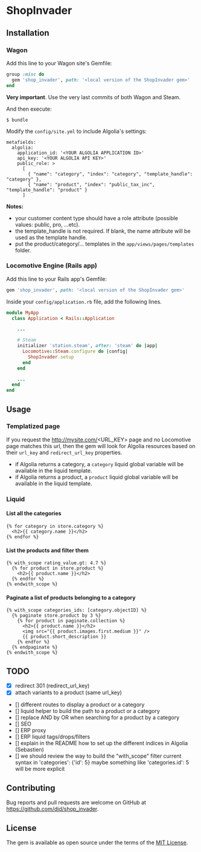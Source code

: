 # ShopInvader

## Installation

### Wagon

Add this line to your Wagon site's Gemfile:

```ruby
group :misc do
  gem 'shop_invader', path: '<local version of the ShopInvader gem>'
end
```

**Very important**. Use the very last commits of both Wagon and Steam.

And then execute:

    $ bundle

Modify the `config/site.yml` to include Algolia's settings:

```
metafields:
  algolia:
    application_id: '<YOUR ALGOLIA APPLICATION ID>'
    api_key: '<YOUR ALGOLIA API KEY>'
    public_role: >
      [
        { "name": "category", "index": "category", "template_handle": "category" },
        { "name": "product", "index": "public_tax_inc", "template_handle": "product" }
      ]

```

**Notes:**

- your customer content type should have a role attribute (possible values: public, pro, ...etc).
- the template_handle is not required. If blank, the name attribute will be used as the template handle.
- put the product/category/... templates in the `app/views/pages/templates` folder.

### Locomotive Engine (Rails app)

Add this line to your Rails app's Gemfile:

```ruby
gem 'shop_invader', path: '<local version of the ShopInvader gem>'
```

Inside your `config/application.rb` file, add the following lines.

```ruby
module MyApp
  class Application < Rails::Application

    ...

    # Steam
    initializer 'station.steam', after: 'steam' do |app|
      Locomotive::Steam.configure do |config|
        ShopInvader.setup
      end
    end

    ...
  end
end
```

## Usage

### Templatized page

If you request the http://mysite.com/<URL_KEY> page and no Locomotive page matches this url, then the gem will look for Algolia resources based on their `url_key` and `redirect_url_key` properties.

- if Algolia returns a category, a `category` liquid global variable will be available in the liquid template.
- if Algolia returns a product, a `product` liquid global variable will be available in the liquid template.

### Liquid

#### List all the categories

```liquid
{% for category in store.category %}
  <h2>{{ category.name }}</h2>
{% endfor %}
```

#### List the products and filter them

```liquid
{% with_scope rating_value.gt: 4.7 %}
  {% for product in store.product %}
    <h2>{{ product.name }}</h2>
  {% endfor %}
{% endwith_scope %}
```

#### Paginate a list of products belonging to a category

```liquid
{% with_scope categories_ids: [category.objectID] %}
  {% paginate store.product by 3 %}
    {% for product in paginate.collection %}
      <h2>{{ product.name }}</h2>
      <img src="{{ product.images.first.medium }}" />
      {{ product.short_description }}
    {% endfor %}
  {% endpaginate %}
{% endwith_scope %}
```

## TODO

- [x] redirect 301 (redirect_url_key)
- [x] attach variants to a product (same url_key)
- [] different routes to display a product or a category
- [] liquid helper to build the path to a product or a category
- [] replace AND by OR when searching for a product by a category
- [] SEO
- [] ERP proxy
- [] ERP liquid tags/drops/filters
- [] explain in the README how to set up the different indices in Algolia (Sebastien)
- [] we should review the way to build the "with_scope" filter current syntax in 'categories': {'id': 5} maybe something like 'categories.id': 5 will be more explicit

## Contributing

Bug reports and pull requests are welcome on GitHub at https://github.com/did/shop_invader.


## License

The gem is available as open source under the terms of the [MIT License](http://opensource.org/licenses/MIT).


